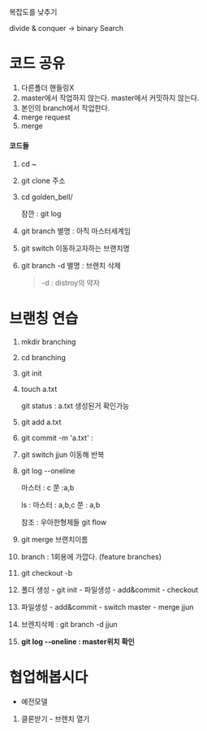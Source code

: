복잡도를 낮추기

divide & conquer -> binary Search

# 코드 공유

1. 다른폴더 핸들링X
2. master에서 작업하지 않는다. master에서 커밋하지 않는다.
3. 본인의 branch에서 작업한다. 
4. merge request
5. merge

#### 코드들

1. cd ~

2. git clone 주소

3. cd golden_bell/

   잠깐 : git log

4. git branch 별명 : 아직 마스터세계임

5. git switch 이동하고자하는 브랜치명

6. git branch -d 별명 : 브랜치 삭제

   > -d : distroy의 약자

# 브랜칭 연습

1. mkdir branching

2. cd branching

3. git init

4. touch a.txt 

   git status : a.txt 생성된거 확인가능

5. git add a.txt

6. git commit -m 'a.txt' : 

7. git switch jjun 이동해 반복

8. git log --oneline

   마스터 : c 		 쭌 :a,b

   ls : 마스터 : a,b,c 		쭌 : a,b

   참조 : 우아한형제들 git flow

9. git merge 브랜치이름
10. branch : 1회용에 가깝다. (feature branches)
11. git checkout -b 



1. 폴더 생성 - git init - 파일생성 - add&commit - checkout
2. 파일생성 -  add&commit - switch master - merge jjun
3. 브렌치삭제 : git branch -d jjun
4. **git log --oneline : master위치 확인**



# 협업해봅시다

- 예전모델

1. 클론받기 - 브렌치 열기